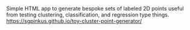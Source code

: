 Simple HTML app to generate bespoke sets of labeled 2D points useful from testing clustering, classification, and regression type things. https://sgpinkus.github.io/toy-cluster-point-generator/
